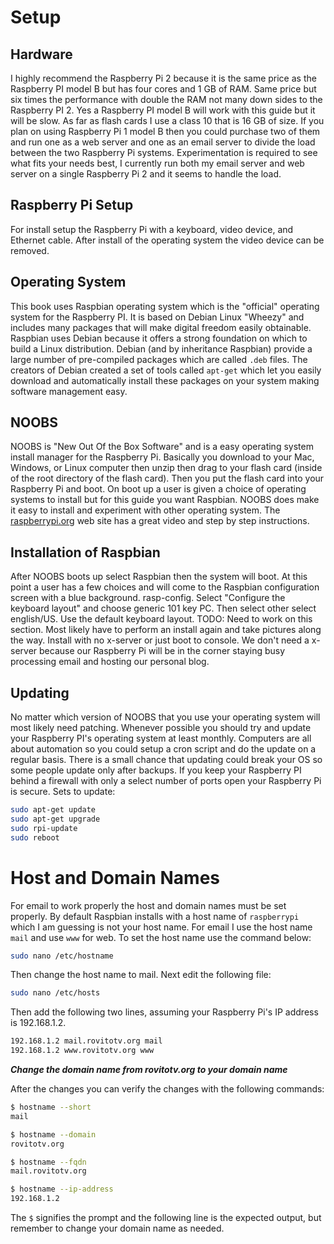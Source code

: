 # Setup

## Hardware

I highly recommend the Raspberry Pi 2 because it is the same price as the
Raspberry PI model B but has four cores and 1 GB of RAM.  Same price but six
times the performance with double the RAM not many down sides to the Raspberry
PI 2.  Yes a Raspberry PI model B will work with this guide but it will be slow.
As far as flash cards I use a class 10 that is 16 GB of size.  If you plan on 
using Raspberry Pi 1 model B then you could purchase two of them
and run one as a web server and one as an email server to divide the load
between the two Raspberry Pi systems.  Experimentation is required to see what
fits your needs best, I currently run both my email server and web server on
a single Raspberry Pi 2 and it seems to handle the load.

## Raspberry Pi Setup

For install setup the Raspberry Pi with a keyboard, video device, and
Ethernet cable.  After install of the operating system the video device can
be removed.  

## Operating System

This book uses Raspbian operating system which is the "official" operating 
system for the Raspberry PI.  It is based on Debian Linux "Wheezy" and includes
many packages that will make digital freedom easily obtainable. Raspbian uses
Debian because it offers a strong foundation on which to build a Linux
distribution.  Debian (and by inheritance Raspbian) provide a large number of
pre-compiled packages which are called `.deb` files.  The creators of Debian
created a set of tools called `apt-get` which let you easily download and
automatically install these packages on your system making software management
easy.  

## NOOBS

NOOBS is "New Out Of the Box Software" and is a easy operating system install
manager for the Raspberry Pi.  Basically you download to your Mac, Windows, or
Linux computer then unzip then drag to your flash card (inside of the root
directory of the flash card).  Then you put the flash card into your
Raspberry Pi and boot.  On boot up a user is given a choice of operating
systems to install but for this guide you want Raspbian.  NOOBS does make it
easy to install and experiment with other operating system.  The 
[raspberrypi.org](http://www.raspberrypi.org/help/noobs-setup/) web site has
a great video and step by step instructions.  

## Installation of Raspbian

After NOOBS boots up select Raspbian then the system will boot.  At this point
a user has a few choices and will come to the Raspbian configuration screen
with a blue background. rasp-config.  Select "Configure the keyboard layout"
and choose generic 101 key PC.  Then select other select english/US.  Use the
default keyboard layout.  TODO: Need to work on this section.  Most likely have
to perform an install again and take pictures along the way.  Install with no
x-server or just boot to console.  We don't need a x-server because our 
Raspberry Pi will be in the corner staying busy processing email and hosting
our personal blog.  

## Updating

No matter which version of NOOBS that you use your operating system will
most likely need patching.  Whenever possible you should try and update
your Raspberry PI's operating system at least monthly.  Computers are all
about automation so you could setup a cron script and do the update on a
regular basis.  There is a small chance that updating could break your OS
so some people update only after backups.  If you keep your Raspberry PI
behind a firewall with only a select number of ports open your Raspberry
Pi is secure.  Sets to update:

```bash
sudo apt-get update
sudo apt-get upgrade
sudo rpi-update
sudo reboot
```

# Host and Domain Names

For email to work properly the host and domain names must be set properly. By
default Raspbian installs with a host name of `raspberrypi` which I am guessing
is not your host name.  For email I use the host name `mail` and use `www` for
web.  To set the host name use the command below:

```bash
sudo nano /etc/hostname
```

Then change the host name to mail.  Next edit the following file:

```bash
sudo nano /etc/hosts
```

Then add the following two lines, assuming your Raspberry Pi's IP address is
192.168.1.2.

```bash
192.168.1.2 mail.rovitotv.org mail
192.168.1.2 www.rovitotv.org www
```
***Change the domain name from rovitotv.org to your domain name***

After the changes you can verify the changes with the following commands:

```bash
$ hostname --short
mail

$ hostname --domain
rovitotv.org

$ hostname --fqdn
mail.rovitotv.org

$ hostname --ip-address
192.168.1.2
```

The `$` signifies the prompt and the following line is the expected output, but
remember to change your domain name as needed.


